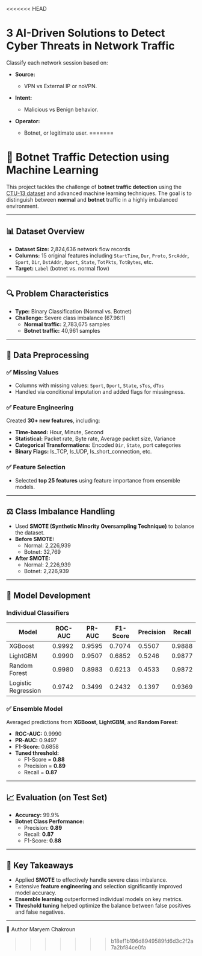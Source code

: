 <<<<<<< HEAD
# 3 AI-Driven Solutions to Detect Cyber Threats in Network Traffic

Classify each network session based on:

- **Source:**
  - VPN vs External IP or noVPN.

- **Intent:**
  - Malicious vs Benign behavior.

- **Operator:**
  - Botnet, or legitimate user.
=======
# 🤖 Botnet Traffic Detection using Machine Learning

This project tackles the challenge of **botnet traffic detection** using the [CTU-13 dataset](https://www.stratosphereips.org/datasets-ctu13) and advanced machine learning techniques. The goal is to distinguish between **normal** and **botnet** traffic in a highly imbalanced environment.

---

## 📊 Dataset Overview

- **Dataset Size:** 2,824,636 network flow records  
- **Columns:** 15 original features including `StartTime`, `Dur`, `Proto`, `SrcAddr`, `Sport`, `Dir`, `DstAddr`, `Dport`, `State`, `TotPkts`, `TotBytes`, etc.  
- **Target:** `Label` (botnet vs. normal flow)

---

## 🔍 Problem Characteristics

- **Type:** Binary Classification (Normal vs. Botnet)  
- **Challenge:** Severe class imbalance (67.96:1)  
  - **Normal traffic:** 2,783,675 samples  
  - **Botnet traffic:** 40,961 samples

---

## 🧼 Data Preprocessing

### ✅ Missing Values

- Columns with missing values: `Sport`, `Dport`, `State`, `sTos`, `dTos`  
- Handled via conditional imputation and added flags for missingness.

### ✅ Feature Engineering

Created **30+ new features**, including:

- **Time-based:** Hour, Minute, Second  
- **Statistical:** Packet rate, Byte rate, Average packet size, Variance  
- **Categorical Transformations:** Encoded `Dir`, `State`, port categories  
- **Binary Flags:** Is_TCP, Is_UDP, Is_short_connection, etc.

### ✅ Feature Selection

- Selected **top 25 features** using feature importance from ensemble models.

---

## ⚖️ Class Imbalance Handling

- Used **SMOTE (Synthetic Minority Oversampling Technique)** to balance the dataset.  
- **Before SMOTE:**  
  - Normal: 2,226,939  
  - Botnet: 32,769  
- **After SMOTE:**  
  - Normal: 2,226,939  
  - Botnet: 2,226,939

---

## 🤖 Model Development

### Individual Classifiers

| Model               | ROC-AUC | PR-AUC | F1-Score | Precision | Recall |
|---------------------|---------|--------|----------|-----------|--------|
| XGBoost             | 0.9992  | 0.9595 | 0.7074   | 0.5507    | 0.9888 |
| LightGBM            | 0.9990  | 0.9507 | 0.6852   | 0.5246    | 0.9877 |
| Random Forest       | 0.9980  | 0.8983 | 0.6213   | 0.4533    | 0.9872 |
| Logistic Regression | 0.9742  | 0.3499 | 0.2432   | 0.1397    | 0.9369 |

### ✅ Ensemble Model

Averaged predictions from **XGBoost**, **LightGBM**, and **Random Forest**:

- **ROC-AUC:** 0.9990  
- **PR-AUC:** 0.9497  
- **F1-Score:** 0.6858  
- **Tuned threshold:**  
  - F1-Score = **0.88**  
  - Precision = **0.89**  
  - Recall = **0.87**

---

## 📈 Evaluation (on Test Set)

- **Accuracy:** 99.9%  
- **Botnet Class Performance:**  
  - Precision: **0.89**  
  - Recall: **0.87**  
  - F1-Score: **0.88**

---

## 📌 Key Takeaways

- Applied **SMOTE** to effectively handle severe class imbalance.
- Extensive **feature engineering** and selection significantly improved model accuracy.
- **Ensemble learning** outperformed individual models on key metrics.
- **Threshold tuning** helped optimize the balance between false positives and false negatives.

---

🧠 Author
Maryem Chakroun
>>>>>>> b18ef1b196d8949589fd6d3c2f2a7a2bf84ce0fa
